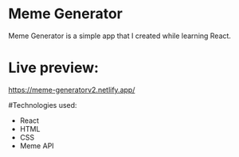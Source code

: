 # Meme Generator

Meme Generator is a simple app that I created while learning React.

# Live preview:
https://meme-generatorv2.netlify.app/

#Technologies used:
- React
- HTML
- CSS
- Meme API
